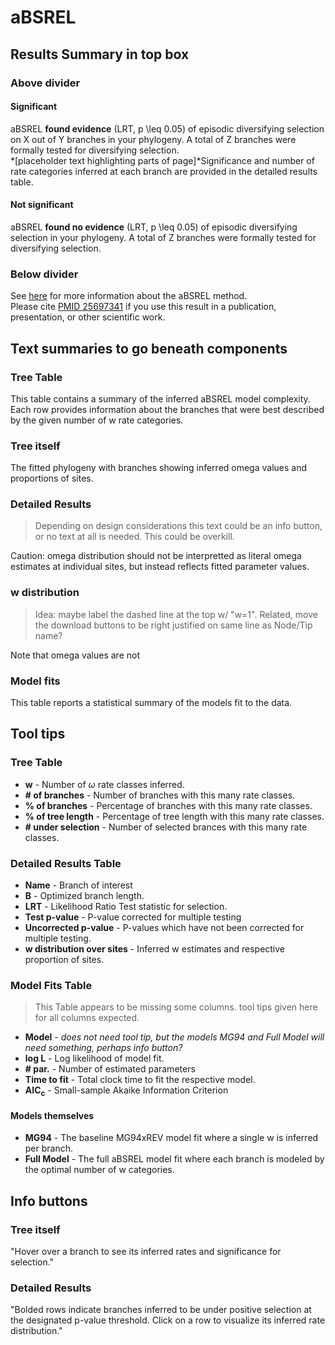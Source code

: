 # aBSREL

## Results Summary in top box

### Above divider

#### Significant
aBSREL **found evidence** (LRT, p \leq 0.05) of episodic diversifying selection on X out of Y branches in your phylogeny.
A total of Z branches were formally tested for diversifying selection. 
<br>*[placeholder text highlighting parts of page]*Significance and number of rate categories inferred at each branch are provided in the detailed results table. 

#### Not significant
aBSREL **found no evidence** (LRT, p \leq 0.05) of episodic diversifying selection in your phylogeny. A total of Z branches were formally tested for diversifying selection. 


### Below divider
See [here](http://hyphy.org/methods/selection-methods/#absrel) for more information about the aBSREL method.
<br>
Please cite [PMID 25697341](https://www.ncbi.nlm.nih.gov/pubmed/25697341) if you use this result in a publication, presentation, or other scientific work.






## Text summaries to go beneath components

### Tree Table
This table contains a summary of the inferred aBSREL model complexity. Each row provides information about the branches that were best described by the given number of w rate categories.

### Tree itself
The fitted phylogeny with branches showing inferred omega values and proportions of sites.

### Detailed Results
> Depending on design considerations this text could be an info button, or no text at all is needed. This could be overkill.

Caution: omega distribution should not be interpretted as literal omega estimates at individual sites, but instead reflects fitted parameter values.

### w distribution
> Idea: maybe label the dashed line at the top w/ "w=1". Related, move the download buttons to be right justified on same line as Node/Tip name?

Note that omega values are not 

### Model fits
This table reports a statistical summary of the models fit to the data.



## Tool tips

### Tree Table 
* **w** - Number of $\omega$ rate classes inferred.
* **\# of branches** - Number of branches with this many rate classes.
* **% of branches** - Percentage of branches with this many rate classes.
* **% of tree length** - Percentage of tree length with this many rate classes.
* **\# under selection** - Number of selected brances with this many rate classes.


### Detailed Results Table 

* **Name** - Branch of interest
* **B** - Optimized branch length.
* **LRT** - Likelihood Ratio Test statistic for selection.
* **Test p-value** - P-value corrected for multiple testing
* **Uncorrected p-value** - P-values which have not been corrected for multiple testing.
* **w distribution over sites** - Inferred w estimates and respective proportion of sites.


### Model Fits Table
> This Table appears to be missing some columns. tool tips given here for all columns expected.

* **Model** - *does not need tool tip, but the models MG94 and Full Model will need something, perhaps info button?*
* **log L** - Log likelihood of model fit.
* **\# par.** - Number of estimated parameters
* **Time to fit** - Total clock time to fit the respective model.
* **AIC<sub>c</sub>**  - Small-sample Akaike Information Criterion


#### Models themselves
* **MG94** - The baseline MG94xREV model fit where a single w is inferred per branch.
* **Full Model** - The full aBSREL model fit where each branch is modeled by the optimal number of w categories.






## Info buttons

### Tree itself
"Hover over a branch to see its inferred rates and significance for selection."

### Detailed Results
"Bolded rows indicate branches inferred to be under positive selection at the designated p-value threshold. Click on a row to visualize its inferred rate distribution." 



